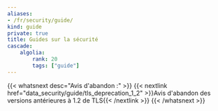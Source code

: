 ```yaml
---
aliases:
- /fr/security/guide/
kind: guide
private: true
title: Guides sur la sécurité
cascade:
    algolia:
        rank: 20
        tags: ["guide"]
---
```



{{< whatsnext desc="Avis d'abandon :" >}}
    {{< nextlink href="data_security/guide/tls_deprecation_1_2" >}}Avis d'abandon des versions antérieures à 1.2 de TLS{{< /nextlink >}}
{{< /whatsnext >}}